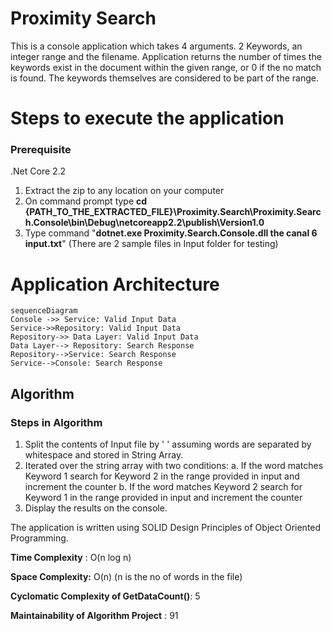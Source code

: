 # Proximity Search

This is a console application which takes 4 arguments. 2 Keywords, an integer range and the filename. 
Application returns the number of times the keywords exist in the document within the given range, or 0 if the no match is found. The keywords themselves are considered to be part of the range. 

# Steps to execute the application

### Prerequisite
.Net Core 2.2

 1. Extract the zip to any location on your computer
 2. On command prompt type **cd {PATH_TO_THE_EXTRACTED_FILE}\Proximity.Search\Proximity.Search.Console\bin\Debug\netcoreapp2.2\publish\Version1.0**
 3. Type command "**dotnet.exe Proximity.Search.Console.dll the canal 6 input.txt**" (There are 2 sample files in Input folder for testing)
 

# Application Architecture

```mermaid
sequenceDiagram
Console ->> Service: Valid Input Data
Service->>Repository: Valid Input Data
Repository->> Data Layer: Valid Input Data
Data Layer--> Repository: Search Response
Repository-->Service: Search Response
Service-->Console: Search Response
```
## Algorithm

### Steps in Algorithm

 1. Split the contents of Input file by ' ' assuming words are separated by whitespace and stored in String Array.
 2. Iterated over the string array with two conditions:
		 a. If the word matches Keyword 1 search for Keyword 2 in the range provided in input and increment the 		counter
		 b. If the word matches Keyword 2 search for Keyword 1 in the range provided in input and increment the counter
 3. Display the results on the console.

The application is written using SOLID Design Principles of Object Oriented Programming.

**Time Complexity** : O(n log n)

**Space Complexity:** O(n) (n is the no of words in the file)

**Cyclomatic Complexity of GetDataCount()**: 5

**Maintainability of Algorithm Project** : 91

